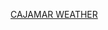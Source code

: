 <a class="weatherwidget-io" href="https://forecast7.com/pt/n23d36n46d88/cajamar/" data-label_1="CAJAMAR" data-label_2="WEATHER" data-theme="original" >CAJAMAR WEATHER</a>
<script>
!function(d,s,id){var js,fjs=d.getElementsByTagName(s)[0];if(!d.getElementById(id)){js=d.createElement(s);js.id=id;js.src='https://weatherwidget.io/js/widget.min.js';fjs.parentNode.insertBefore(js,fjs);}}(document,'script','weatherwidget-io-js');
</script>
